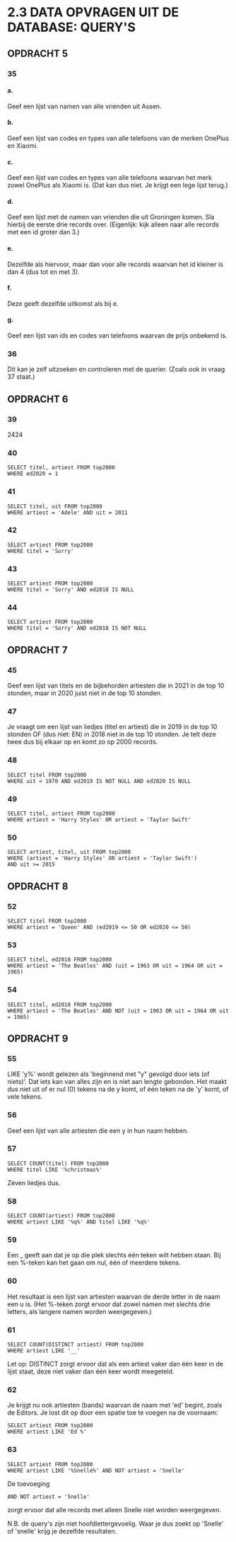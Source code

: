 # 2.3 DATA OPVRAGEN UIT DE DATABASE: QUERY'S
## OPDRACHT 5
### 35
#### a.
Geef een lijst van namen van alle vrienden uit Assen.

#### b. 
Geef een lijst van codes en types van alle telefoons van de merken OnePlus en Xiaomi.

#### c.
Geef een lijst van codes en types van alle telefoons waarvan het merk zowel OnePlus als Xiaomi is. (Dat kan dus niet. Je krijgt een lege lijst terug.)

#### d.
Geef een lijst met de namen van vrienden die uit Groningen komen. Sla hierbij de eerste drie records over. (Eigenlijk: kijk alleen naar alle records met een id groter dan 3.)

#### e.
Dezelfde als hiervoor, maar dan voor alle records waarvan het id kleiner is dan 4 (dus tot en met 3).

#### f.
Deze geeft dezelfde uitkomst als bij e.

#### g.
Geef een lijst van ids en codes van telefoons waarvan de prijs onbekend is.

### 36
Dit kan je zelf uitzoeken en controleren met de querier. (Zoals ook in vraag 37 staat.)

## OPDRACHT 6
### 39
2424

### 40
```
SELECT titel, artiest FROM top2000
WHERE ed2020 = 1 
```

### 41
```
SELECT titel, uit FROM top2000
WHERE artiest = 'Adele' AND uit = 2011
```

### 42
```
SELECT artiest FROM top2000
WHERE titel = 'Sorry'
```

### 43
```
SELECT artiest FROM top2000
WHERE titel = 'Sorry' AND ed2018 IS NULL
```

### 44
```
SELECT artiest FROM top2000
WHERE titel = 'Sorry' AND ed2018 IS NOT NULL
```

## OPDRACHT 7
### 45
Geef een lijst van titels en de bijbehorden artiesten die in 2021 in de top 10 stonden, maar in 2020 juist niet in de top 10 stonden.

### 47
Je vraagt om een lijst van liedjes (titel en artiest) die in 2019 in de top 10 stonden OF (dus niet: EN) in 2018 niet in de top 10 stonden. Je telt deze twee dus bij elkaar op en komt zo op 2000 records.

### 48
```
SELECT titel FROM top2000
WHERE uit < 1970 AND ed2019 IS NOT NULL AND ed2020 IS NULL
```

### 49
```
SELECT titel, artiest FROM top2000
WHERE artiest = 'Harry Styles' OR artiest = 'Taylor Swift'
```

### 50 
```
SELECT artiest, titel, uit FROM top2000
WHERE (artiest = 'Harry Styles' OR artiest = 'Taylor Swift')
AND uit >= 2015
```

## OPDRACHT 8
### 52
```
SELECT titel FROM top2000
WHERE artiest = 'Queen' AND (ed2019 <= 50 OR ed2020 <= 50)
```

### 53
```
SELECT titel, ed2018 FROM top2000
WHERE artiest = 'The Beatles' AND (uit = 1963 OR uit = 1964 OR uit = 1965)
```

### 54
```
SELECT titel, ed2018 FROM top2000
WHERE artiest = 'The Beatles' AND NOT (uit = 1963 OR uit = 1964 OR uit = 1965)
```

## OPDRACHT 9
### 55
LIKE 'y%' wordt gelezen als 'beginnend met "y" gevolgd door iets (of niets)'. Dat iets kan van alles zijn en is niet aan lengte gebonden. Het maakt dus niet uit of er nul (0) tekens na de y komt, of één teken na de 'y' komt, of vele tekens.

### 56
Geef een lijst van alle artiesten die een y in hun naam hebben. 

### 57
```
SELECT COUNT(titel) FROM top2000
WHERE titel LIKE '%christmas%'
```
Zeven liedjes dus.

### 58 
```
SELECT COUNT(artiest) FROM top2000
WHERE artiest LIKE '%q%' AND titel LIKE '%q%'
```

### 59
Een _ geeft aan dat je op die plek slechts één teken wilt hebben staan. Bij een %-teken kan het gaan om nul, één of meerdere tekens.

### 60
Het resultaat is een lijst van artiesten waarvan de derde letter in de naam een u is. (Het %-teken zorgt ervoor dat zowel namen met slechts drie letters, als langere namen worden weergegeven.)

### 61
```
SELECT COUNT(DISTINCT artiest) FROM top2000
WHERE artiest LIKE '__'
```
Let op: DISTINCT zorgt ervoor dat als een artiest vaker dan één keer in de lijst staat, deze niet vaker dan één keer wordt meegeteld.

### 62
Je krijgt nu ook artiesten (bands) waarvan de naam met 'ed' begint, zoals de Editors. Je lost dit op door een spatie toe te voegen na de voornaam:
```
SELECT artiest FROM top2000
WHERE artiest LIKE 'Ed %'
```

### 63
```
SELECT artiest FROM top2000
WHERE artiest LIKE '%Snelle%' AND NOT artiest = 'Snelle'
```
De toevoeging 
```
AND NOT artiest = 'Snelle'
```
zorgt ervoor dat alle records met alleen Snelle niet worden weergegeven.

N.B. de query's zijn niet hoofdlettergevoelig. Waar je dus zoekt op 'Snelle' of 'snelle' krijg je dezelfde resultaten.